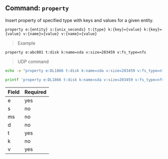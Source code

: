 ## Command: `property`

Insert property of specified type with keys and values for a given entity.

```ls
property e:{entity} s:{unix_seconds} t:{type} k:{key}={value} k:{key}={value} v:{name}={value} v:{name}={value}
```

> Example

```ls
property e:abc001 t:disk k:name=sda v:size=203459 v:fs_type=nfs
```

> UDP command

```sh
echo -e "property e:DL1866 t:disk k:name=sda v:size=203459 v:fs_type=nfs" | nc -u -w1 atsd_server 8082
```

```sh
printf 'property e:DL1866 t:disk k:name=sda v:size=203459 v:fs_type=nfs' | nc -u -w1 atsd_server 8082
```

| **Field** | **Required** |
|-----------|--------------|
| e         | yes          |
| s         | no           |
| ms        | no           |
| d         | no           |
| t         | yes          |
| k         | no           |
| v         | yes          |
